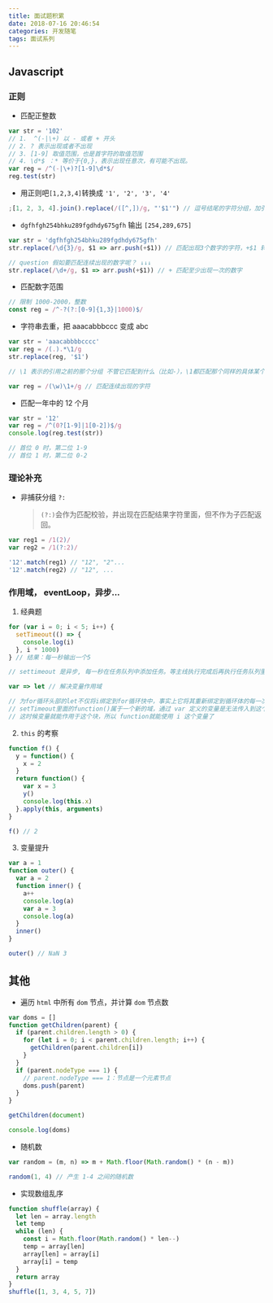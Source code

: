 ```yaml
---
title: 面试题积累
date: 2018-07-16 20:46:54
categories: 开发随笔
tags: 面试系列
---
```


## Javascript

### 正则

- 匹配正整数

```js
var str = '102'
// 1.  ^(-|\+) 以 - 或者 + 开头
// 2. ? 表示出现或者不出现
// 3. [1-9] 取值范围，也是首字符的取值范围
// 4. \d*$ ：* 等价于{0,}，表示出现任意次，有可能不出现。
var reg = /^(-|\+)?[1-9]\d*$/
reg.test(str)
```

- 用正则吧`[1,2,3,4]`转换成 `'1', '2', '3', '4'`

<!--more-->

```js
;[1, 2, 3, 4].join().replace(/([^,])/g, "'$1'") // 逗号结尾的字符分组，加引号
```

- `dgfhfgh254bhku289fgdhdy675gfh` 输出 `[254,289,675]`

```js
var str = 'dgfhfgh254bhku289fgdhdy675gfh'
str.replace(/\d{3}/g, $1 => arr.push(+$1)) // 匹配出现3个数字的字符，+$1 转化为整数

// question 假如要匹配连续出现的数字呢？ ↓↓↓
str.replace(/\d+/g, $1 => arr.push(+$1)) // + 匹配至少出现一次的数字
```

- 匹配数字范围

```js
// 限制 1000-2000，整数
const reg = /^-?(?:[0-9]{1,3}|1000)$/
```

- 字符串去重，把 aaacabbbccc 变成 abc

```js
var str = 'aaacabbbbcccc'
var reg = /(.).*\1/g
str.replace(reg, '$1')

// \1 表示的引用之前的那个分组 不管它匹配到什么（比如-），\1都匹配那个同样的具体某个字符。

var reg = /(\w)\1+/g // 匹配连续出现的字符
```

- 匹配一年中的 12 个月

```js
var str = '12'
var reg = /^(0?[1-9]|1[0-2])$/g
console.log(reg.test(str))

// 首位 0 时，第二位 1-9
// 首位 1 时，第二位 0-2
```

### 理论补充

- 非捕获分组 `?:`
  > `(?:)`会作为匹配校验，并出现在匹配结果字符里面，但不作为子匹配返回。

```js
var reg1 = /1(2)/
var reg2 = /1(?:2)/

'12'.match(reg1) // "12", "2"...
'12'.match(reg2) // "12", ...
```

### 作用域， eventLoop，异步...

1. 经典题

```js
for (var i = 0; i < 5; i++) {
  setTimeout(() => {
    console.log(i)
  }, i * 1000)
} // 结果：每一秒输出一个5

// settimeout 是异步, 每一秒在任务队列中添加任务。等主线执行完成后再执行任务队列里的任务

var => let // 解决变量作用域

// 为for循环头部的let不仅将i绑定到for循环快中，事实上它将其重新绑定到循环体的每一次迭代中，确保上一次迭代结束的值重新被赋值。
// setTimeout里面的function()属于一个新的域，通过 var 定义的变量是无法传入到这个函数执行域中的，通过使用 let 来声明块变量，
// 这时候变量就能作用于这个块，所以 function就能使用 i 这个变量了
```

2. `this` 的考察

```js
function f() {
  y = function() {
    x = 2
  }
  return function() {
    var x = 3
    y()
    console.log(this.x)
  }.apply(this, arguments)
}

f() // 2
```

3. 变量提升

```js
var a = 1
function outer() {
  var a = 2
  function inner() {
    a++
    console.log(a)
    var a = 3
    console.log(a)
  }
  inner()
}

outer() // NaN 3
```

## 其他

- 遍历 `html` 中所有 `dom` 节点，并计算 `dom` 节点数

```js
var doms = []
function getChildren(parent) {
  if (parent.children.length > 0) {
    for (let i = 0; i < parent.children.length; i++) {
      getChildren(parent.children[i])
    }
  }
  if (parent.nodeType === 1) {
    // parent.nodeType === 1：节点是一个元素节点
    doms.push(parent)
  }
}

getChildren(document)

console.log(doms)
```

- 随机数

```js
var random = (m, n) => m + Math.floor(Math.random() * (n - m))

random(1, 4) // 产生 1-4 之间的随机数
```

- 实现数组乱序

```js
function shuffle(array) {
  let len = array.length
  let temp
  while (len) {
    const i = Math.floor(Math.random() * len--)
    temp = array[len]
    array[len] = array[i]
    array[i] = temp
  }
  return array
}
shuffle([1, 3, 4, 5, 7])
```
